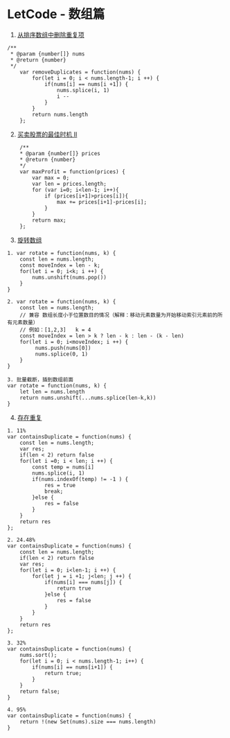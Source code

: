 # LetCode - 数组篇

1. [从排序数组中删除重复项](https://leetcode-cn.com/explore/interview/card/top-interview-questions-easy/1/array/21/)
```
/**
 * @param {number[]} nums
 * @return {number}
 */
    var removeDuplicates = function(nums) {
        for(let i = 0; i < nums.length-1; i ++) {
            if(nums[i] == nums[i +1]) {
                nums.splice(i, 1)
                i --
            }
        }
        return nums.length
    };
```

2. [买卖股票的最佳时机 II](https://leetcode-cn.com/explore/interview/card/top-interview-questions-easy/1/array/22/)
```
    /**
    * @param {number[]} prices
    * @return {number}
    */
    var maxProfit = function(prices) {
        var max = 0;
        var len = prices.length;
        for (var i=0; i<len-1; i++){
            if (prices[i+1]>prices[i]){
                max += prices[i+1]-prices[i];
            }
        }
        return max;
    };
```

3. [旋转数组](https://leetcode-cn.com/explore/interview/card/top-interview-questions-easy/1/array/23/)
```
1. var rotate = function(nums, k) {
    const len = nums.length;
    const moveIndex = len - k;
    for(let i = 0; i<k; i ++) {
        nums.unshift(nums.pop())
    }
}

2. var rotate = function(nums, k) {
    const len = nums.length;
    // 兼容 数组长度小于位置数目的情况（解释：移动元素数量为开始移动索引元素前的所有元素数量）
    // 例如：[1,2,3]   k = 4 
    const moveIndex = len > k ? len - k : len - (k - len)  
    for(let i = 0; i<moveIndex; i ++) {
         nums.push(nums[0])
         nums.splice(0, 1)
    }
}

3. 批量截断，插到数组前面 
var rotate = function(nums, k) {
    let len = nums.length
    return nums.unshift(...nums.splice(len-k,k))
}
```

4. [存在重复](https://leetcode-cn.com/explore/interview/card/top-interview-questions-easy/1/array/24/)
```
1. 11%
var containsDuplicate = function(nums) {
    const len = nums.length;
    var res;
    if(len < 2) return false
    for(let i =0; i < len; i ++) {
        const temp = nums[i]
        nums.splice(i, 1)
        if(nums.indexOf(temp) != -1 ) {
            res = true
            break;
        }else {
            res = false
        }
    }
    return res  
};

2. 24.48%
var containsDuplicate = function(nums) {
    const len = nums.length;
    if(len < 2) return false
    var res;
    for(let i = 0; i<len-1; i ++) {
        for(let j = i +1; j<len; j ++) {
            if(nums[i] === nums[j]) {
                return true
            }else {
                res = false
            }
        }
    }
    return res
};

3. 32%
var containsDuplicate = function(nums) {
    nums.sort();
    for(let i = 0; i < nums.length-1; i++) {
        if(nums[i] == nums[i+1]) {
            return true;
        }
    }
    return false;
}

4. 95%
var containsDuplicate = function(nums) {
    return !(new Set(nums).size === nums.length)
}
```